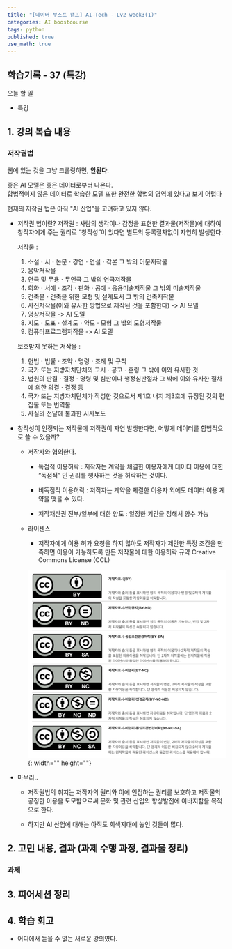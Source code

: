 ```yaml
---
title: "[네이버 부스트 캠프] AI-Tech - Lv2 week3(1)"
categories: AI boostcourse
tags: python
published: true
use_math: true
---
```


## 학습기록 - 37 (특강)

오늘 할 일

- 특강

## 1. 강의 복습 내용

### 저작권법

웹에 있는 것을 그냥 크롤링하면, **안된다.**

좋은 AI 모델은 좋은 데이터로부터 나온다.  
합법적이지 않은 데이터로 학습한 모델 또한 완전한 합법의 영역에 있다고 보기 어렵다  

현재의 저작권 법은 아직 "AI 산업"을 고려하고 있지 않다. 

- 저작권 법이란?
  저작권 : 사람의 생각이나 감정을 표현한 결과물(저작물)에 대하여 창작자에게 주는 권리로 “창작성”이 있다면 별도의 등록절차없이 자연히 발생한다.  

  저작물 :  
  1. 소설ㆍ시ㆍ논문ㆍ강연ㆍ연설ㆍ각본 그 밖의 어문저작물
  2. 음악저작물
  3. 연극 및 무용ㆍ무언극 그 밖의 연극저작물
  4. 회화ㆍ서예ㆍ조각ㆍ판화ㆍ공예ㆍ응용미술저작물 그 밖의 미술저작물
  5. 건축물ㆍ건축을 위한 모형 및 설계도서 그 밖의 건축저작물
  6. 사진저작물(이와 유사한 방법으로 제작된 것을 포함한다) -> AI 모델
  7. 영상저작물 -> AI 모델
  8. 지도ㆍ도표ㆍ설계도ㆍ약도ㆍ모형 그 밖의 도형저작물
  9. 컴퓨터프로그램저작물 -> AI 모델

  보호받지 못하는 저작물 :  
  1. 헌법ㆍ법률ㆍ조약ㆍ명령ㆍ조례 및 규칙
  2. 국가 또는 지방자치단체의 고시ㆍ공고ㆍ훈령 그 밖에 이와 유사한 것
  3. 법원의 판결ㆍ결정ㆍ명령 및 심판이나 행정심판절차 그 밖에 이와 유사한 절차에 의한 의결ㆍ결정 등
  4. 국가 또는 지방자치단체가 작성한 것으로서 제1호 내지 제3호에 규정된 것의 편집물 또는 번역물
  5. 사실의 전달에 불과한 시사보도

- 창작성이 인정되는 저작물에 저작권이 자연 발생한다면, 어떻게 데이터를 합법적으로 쓸 수 있을까?  

  - 저작자와 협의한다.  

    - 독점적 이용허락 : 저작자는 계약을 체결한 이용자에게 데이터 이용에 대한 “독점적” 인 권리를 행사하는 것을 허락하는 것이다.

    - 비독점적 이용허락 : 저작자는 계약을 체결한 이용자 외에도 데이터 이용 계약을 맺을 수 있다.  

    - 저작재산권 전부/일부에 대한 양도 : 일정한 기간을 정해서 양수 가능  

  - 라이센스  

    - 저작자에게 이용 허가 요청을 하지 않아도 저작자가 제안한 특정 조건을 만족하면 이용이
     가능하도록 만든 저작물에 대한 이용허락 규약 Creative Commons License (CCL)

     ![Untitled](/assets/images/AI-Images2/lv2_week2_2/img1.png){: width="" height=""}  

- 마무리..  

  - 저작권법의 취지는 저작자의 권리와 이에 인접하는 권리를 보호하고 저작물의 공정한 이용을 도모함으로써 문화 및 관련 산업의 향상발전에 이바지함을 목적으로 한다.

  - 하지만 AI 산업에 대해는 아직도 회색지대에 놓인 것들이 많다.
 
## 2. 고민 내용, 결과 (과제 수행 과정, 결과물 정리)

### 과제

## 3. 피어세션 정리

## 4. 학습 회고

- 어디에서 듣을 수 없는 새로운 강의였다.
